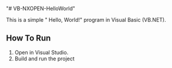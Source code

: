 "# VB-NXOPEN-HelloWorld" 

This is a simple " Hello, World!" program in  Visual Basic (VB.NET).

## How To Run

1. Open in Visual Studio.
2. Build and run the project 

